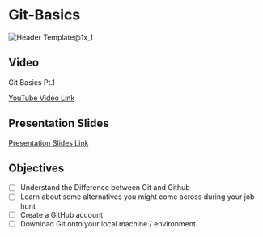 # Git-Basics
![Header Template@1x_1](https://github.com/Carranco-Codes/Git-Basics/assets/10298176/48ead034-6f2c-4353-b5cb-46343052175a)

## Video
Git Basics Pt.1 

[YouTube Video Link](https://youtu.be/u5nRReLjvGc)

## Presentation Slides
[Presentation Slides Link](https://docs.google.com/presentation/d/e/2PACX-1vSUIpcbfNHOngQR7yX9LqT6TRfyBMjPtlNTujLzc5tIEs43WHqBQLtXow70_eOvpf9iRW6VCNupAIpX/pub?start=false&loop=false&delayms=5000)

## Objectives
- [ ] Understand the Difference between Git and Github
- [ ] Learn about some alternatives you might come across during your job hunt
- [ ] Create a GitHub account
- [ ] Download Git onto your local machine / environment.

